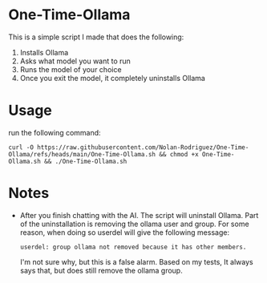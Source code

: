 # One-Time-Ollama
This is a simple script I made that does the following:
1. Installs Ollama
2. Asks what model you want to run
3. Runs the model of your choice
4. Once you exit the model, it completely uninstalls Ollama

# Usage
run the following command:

```
curl -O https://raw.githubusercontent.com/Nolan-Rodriguez/One-Time-Ollama/refs/heads/main/One-Time-Ollama.sh && chmod +x One-Time-Ollama.sh && ./One-Time-Ollama.sh
```

# Notes
- After you finish chatting with the AI. The script will uninstall Ollama. Part of the uninstallation is removing the ollama user and group. For some reason, when doing so userdel will give the following message:

  `userdel: group ollama not removed because it has other members.`

  I'm not sure why, but this is a false alarm. Based on my tests, It always says that, but does still remove the ollama group.
